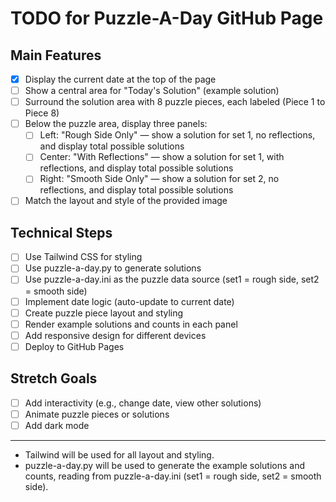# TODO for Puzzle-A-Day GitHub Page

## Main Features
- [x] Display the current date at the top of the page
- [ ] Show a central area for "Today's Solution" (example solution)
- [ ] Surround the solution area with 8 puzzle pieces, each labeled (Piece 1 to Piece 8)
- [ ] Below the puzzle area, display three panels:
    - [ ] Left: "Rough Side Only" — show a solution for set 1, no reflections, and display total possible solutions
    - [ ] Center: "With Reflections" — show a solution for set 1, with reflections, and display total possible solutions
    - [ ] Right: "Smooth Side Only" — show a solution for set 2, no reflections, and display total possible solutions
- [ ] Match the layout and style of the provided image

## Technical Steps
- [ ] Use Tailwind CSS for styling
- [ ] Use puzzle-a-day.py to generate solutions
- [ ] Use puzzle-a-day.ini as the puzzle data source (set1 = rough side, set2 = smooth side)
- [ ] Implement date logic (auto-update to current date)
- [ ] Create puzzle piece layout and styling
- [ ] Render example solutions and counts in each panel
- [ ] Add responsive design for different devices
- [ ] Deploy to GitHub Pages

## Stretch Goals
- [ ] Add interactivity (e.g., change date, view other solutions)
- [ ] Animate puzzle pieces or solutions
- [ ] Add dark mode

---

- Tailwind will be used for all layout and styling.
- puzzle-a-day.py will be used to generate the example solutions and counts, reading from puzzle-a-day.ini (set1 = rough side, set2 = smooth side).
